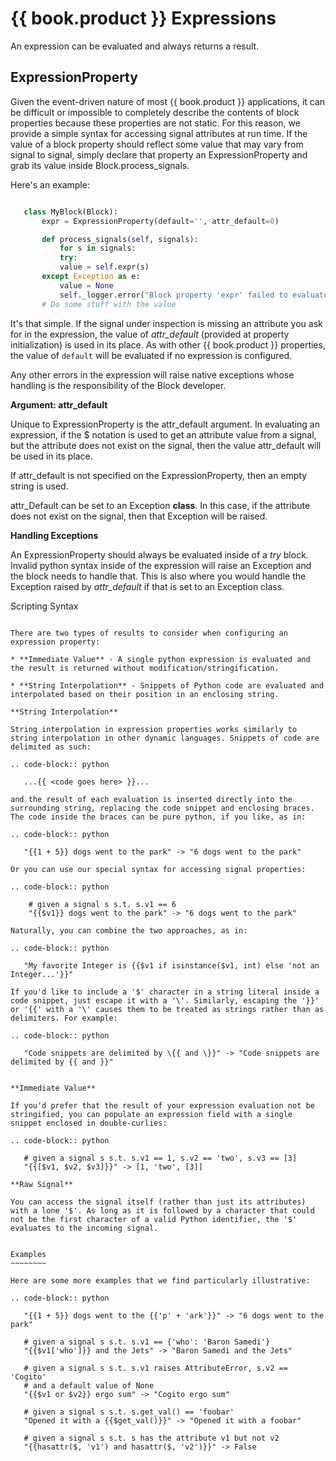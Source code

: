 # {{ book.product }} Expressions

An expression can be evaluated and always returns a result.

## ExpressionProperty

Given the event-driven nature of most {{ book.product }} applications, it can be difficult or impossible to completely describe the contents of block properties because these properties are not static. For this reason, we provide a simple syntax for accessing signal attributes at run time. If the value of a block property should reflect some value that may vary from signal to signal, simply declare that property an ExpressionProperty and grab its value inside Block.process_signals.

Here's an example:

```python

   class MyBlock(Block):
       expr = ExpressionProperty(default='', attr_default=0)

       def process_signals(self, signals):
           for s in signals:
           try:
	       value = self.expr(s)
	   except Exception as e:
	       value = None
	       self._logger.error("Block property 'expr' failed to evaluate: {}".format(e))
	   # Do some stuff with the value
```

It's that simple. If the signal under inspection is missing an attribute you ask for in the expression, the value of *attr_default* (provided at property initialization) is used in its place. As with other {{ book.product }} properties, the value of `default` will be evaluated if no expression is configured.

Any other errors in the expression will raise native exceptions whose handling is the responsibility of the Block developer.

**Argument: attr_default**

Unique to ExpressionProperty is the attr_default argument. In evaluating an expression, if the $ notation is used to get an attribute value from a signal, but the attribute does not exist on the signal, then the value attr_default will be used in its place.

If attr_default is not specified on the ExpressionProperty, then an empty string is used.

attr_Default can be set to an Exception **class**. In this case, if the attribute does not exist on the signal, then that Exception will be raised.

**Handling Exceptions**

An ExpressionProperty should always be evaluated inside of a *try* block. Invalid python syntax inside of the expression will raise an Exception and the block needs to handle that. This is also where you would handle the Exception raised by *attr_default* if that is set to an Exception class.


Scripting Syntax
~~~~~~~~~~~~~~~~

There are two types of results to consider when configuring an expression property:

* **Immediate Value** - A single python expression is evaluated and the result is returned without modification/stringification.

* **String Interpolation** - Snippets of Python code are evaluated and interpolated based on their position in an enclosing string.

**String Interpolation**

String interpolation in expression properties works similarly to string interpolation in other dynamic languages. Snippets of code are delimited as such:

.. code-block:: python

   ...{{ <code goes here> }}...

and the result of each evaluation is inserted directly into the surrounding string, replacing the code snippet and enclosing braces. The code inside the braces can be pure python, if you like, as in:

.. code-block:: python

   "{{1 + 5}} dogs went to the park" -> "6 dogs went to the park"

Or you can use our special syntax for accessing signal properties:

.. code-block:: python

    # given a signal s s.t. s.v1 == 6
    "{{$v1}} dogs went to the park" -> "6 dogs went to the park"

Naturally, you can combine the two approaches, as in:

.. code-block:: python

   "My favorite Integer is {{$v1 if isinstance($v1, int) else 'not an Integer...'}}"

If you'd like to include a '$' character in a string literal inside a code snippet, just escape it with a '\'. Similarly, escaping the '}}' or '{{' with a '\' causes them to be treated as strings rather than as delimiters. For example:

.. code-block:: python

   "Code snippets are delimited by \{{ and \}}" -> "Code snippets are delimited by {{ and }}"


**Immediate Value**

If you'd prefer that the result of your expression evaluation not be stringified, you can populate an expression field with a single snippet enclosed in double-curlies:

.. code-block:: python

   # given a signal s s.t. s.v1 == 1, s.v2 == 'two', s.v3 == [3]
   "{{[$v1, $v2, $v3]}}" -> [1, 'two', [3]]

**Raw Signal**

You can access the signal itself (rather than just its attributes) with a lone '$'. As long as it is followed by a character that could not be the first character of a valid Python identifier, the '$' evaluates to the incoming signal.


Examples
~~~~~~~~

Here are some more examples that we find particularly illustrative:

.. code-block:: python

   "{{1 + 5}} dogs went to the {{'p' + 'ark'}}" -> "6 dogs went to the park"

   # given a signal s s.t. s.v1 == {'who': 'Baron Samedi'}
   "{{$v1['who']}} and the Jets" -> "Baron Samedi and the Jets"

   # given a signal s s.t. s.v1 raises AttributeError, s.v2 == 'Cogito'
   # and a default value of None
   "{{$v1 or $v2}} ergo sum" -> "Cogito ergo sum"

   # given a signal s s.t. s.get_val() == 'foobar'
   "Opened it with a {{$get_val()}}" -> "Opened it with a foobar"

   # given a signal s s.t. s has the attribute v1 but not v2
   "{{hasattr($, 'v1') and hasattr($, 'v2')}}" -> False
